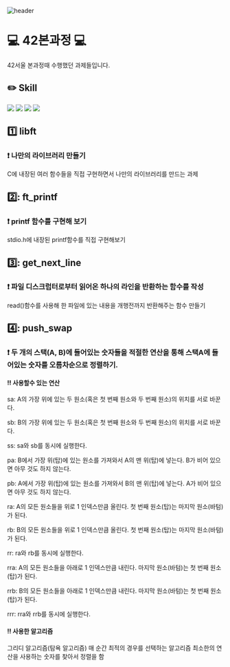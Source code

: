 ![header](https://capsule-render.vercel.app/api?type=wave&color=auto&height=300&section=header&text=42Seoul&fontSize=90)
# :computer: 42본과정 :computer:
42서울 본과정때 수행했던 과제들입니다.

## :pencil2: Skill

<img src="https://img.shields.io/badge/C-A8B9CC?style=for-the-badge&logo=C&logoColor=white"> <img src="https://img.shields.io/badge/C++-512BD4?style=for-the-badge&logo=C++&logoColor=white"> <img src="https://img.shields.io/badge/Docker-2496ED?style=for-the-badge&logo=Docker&logoColor=white"> <img src="https://img.shields.io/badge/NGINX-009639?style=for-the-badge&logo=NGINX&logoColor=white">

## :one: libft

### :heavy_exclamation_mark: 나만의 라이브러리 만들기

C에 내장된 여러 함수들을 직접 구현하면서 나만의 라이브러리를 만드는 과제

## 2️⃣: ft_printf

### :heavy_exclamation_mark: printf 함수를 구현해 보기

stdio.h에 내장된 printf함수를 직접 구현해보기

## 3️⃣: get_next_line

### :heavy_exclamation_mark: 파일 디스크럽터로부터 읽어온 하나의 라인을 반환하는 함수를 작성

read()함수를 사용해 한 파일에 있는 내용을 개행전까지 반환해주는 함수 만들기

## 4️⃣: push_swap

### :heavy_exclamation_mark: 두 개의 스택(A, B)에 들어있는 숫자들을 적절한 연산을 통해 스택A에 들어있는 숫자를 오름차순으로 정렬하기.

#### :bangbang: 사용할수 있는 연산
sa: A의 가장 위에 있는 두 원소(혹은 첫 번째 원소와 두 번째 원소)의 위치를 서로 바꾼다.

sb: B의 가장 위에 있는 두 원소(혹은 첫 번째 원소와 두 번째 원소)의 위치를 서로 바꾼다.

ss: sa와 sb를 동시에 실행한다.

pa: B에서 가장 위(탑)에 있는 원소를 가져와서 A의 맨 위(탑)에 넣는다. B가 비어 있으면 아무 것도 하지 않는다.

pb: A에서 가장 위(탑)에 있는 원소를 가져와서 B의 맨 위(탑)에 넣는다. A가 비어 있으면 아무 것도 하지 않는다.

ra: A의 모든 원소들을 위로 1 인덱스만큼 올린다. 첫 번째 원소(탑)는 마지막 원소(바텀)가 된다.

rb: B의 모든 원소들을 위로 1 인덱스만큼 올린다. 첫 번째 원소(탑)는 마지막 원소(바텀)가 된다.

rr: ra와 rb를 동시에 실행한다.

rra: A의 모든 원소들을 아래로 1 인덱스만큼 내린다. 마지막 원소(바텀)는 첫 번째 원소(탑)가 된다.

rrb: B의 모든 원소들을 아래로 1 인덱스만큼 내린다. 마지막 원소(바텀)는 첫 번째 원소(탑)가 된다.

rrr: rra와 rrb를 동시에 실행한다.

#### :bangbang: 사용한 알고리즘
그리디 알고리즘(탐욕 알고리즘)
매 순간 최적의 경우를 선택하는 알고리즘
최소한의 연산을 사용하는 숫자를 찾아서 정렬을 함
